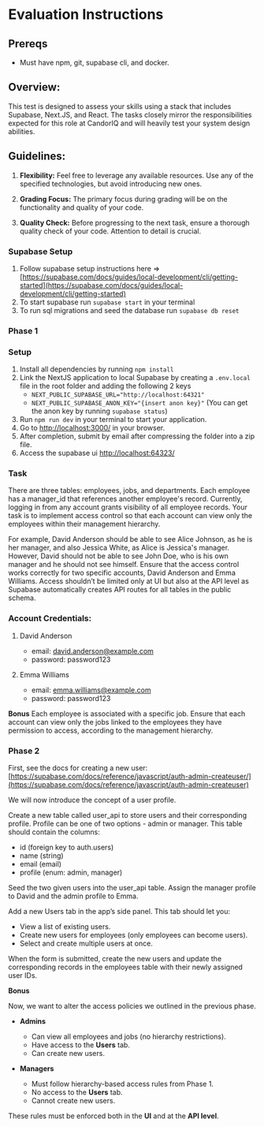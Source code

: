 # Evaluation Instructions

## Prereqs

- Must have npm, git, supabase cli, and docker.

## Overview:

This test is designed to assess your skills using a stack that includes
Supabase, Next.JS, and React. The tasks closely mirror the responsibilities
expected for this role at CandorIQ and will heavily test your system design
abilities.

## Guidelines:

1. **Flexibility:** Feel free to leverage any available resources. Use any of
   the specified technologies, but avoid introducing new ones.

2. **Grading Focus:** The primary focus during grading will be on the
   functionality and quality of your code.

3. **Quality Check:** Before progressing to the next task, ensure a thorough
   quality check of your code. Attention to detail is crucial.

### Supabase Setup

1. Follow supabase setup instructions here =>
   [https://supabase.com/docs/guides/local-development/cli/getting-started](https://supabase.com/docs/guides/local-development/cli/getting-started)
2. To start supabase run `supabase start` in your terminal
3. To run sql migrations and seed the database run `supabase db reset`

### Phase 1

### Setup

1. Install all dependencies by running `npm install`
2. Link the NextJS application to local Supabase by creating a `.env.local` file
   in the root folder and adding the following 2 keys
   - `NEXT_PUBLIC_SUPABASE_URL="http://localhost:64321"`
   - `NEXT_PUBLIC_SUPABASE_ANON_KEY="{insert anon key}"` (You can get the anon
     key by running `supabase status`)
3. Run `npm run dev` in your terminal to start your application.
4. Go to [http://localhost:3000/](http://localhost:3000/) in your browser.
5. After completion, submit by email after compressing the folder into a zip
   file.
6. Access the supabase ui [http://localhost:64323/](http://localhost:64323/)

### Task

There are three tables: employees, jobs, and departments. Each employee has a
manager_id that references another employee's record. Currently, logging in from
any account grants visibility of all employee records. Your task is to implement
access control so that each account can view only the employees within their
management hierarchy.

For example, David Anderson should be able to see Alice Johnson, as he is her
manager, and also Jessica White, as Alice is Jessica's manager. However, David
should not be able to see John Doe, who is his own manager and he should not see
himself. Ensure that the access control works correctly for two specific
accounts, David Anderson and Emma Williams. Access shouldn’t be limited only at
UI but also at the API level as Supabase automatically creates API routes for
all tables in the public schema.

### Account Credentials:

1. David Anderson
   - email: david.anderson@example.com
   - password: password123

2. Emma Williams
   - email: emma.williams@example.com
   - password: password123

**Bonus** Each employee is associated with a specific job. Ensure that
each account can view only the jobs linked to the employees they have permission
to access, according to the management hierarchy.

### Phase 2

First, see the docs for creating a new user: [https://supabase.com/docs/reference/javascript/auth-admin-createuser/](https://supabase.com/docs/reference/javascript/auth-admin-createuser)

We will now introduce the concept of a user profile.

Create a new table called user_api to store users and their corresponding profile.
Profile can be one of two options - admin or manager. 
This table should contain the columns:
   - id (foreign key to auth.users)
   - name (string)
   - email (email)
   - profile (enum: admin, manager)

Seed the two given users into the user_api table. Assign the manager profile to David and the admin profile to Emma.

Add a new Users tab in the app’s side panel. This tab should let you:

   - View a list of existing users.
   - Create new users for employees (only employees can become users).
   - Select and create multiple users at once.

When the form is submitted, create the new users and update the corresponding records in the employees table with their newly assigned user IDs. 

**Bonus**

Now, we want to alter the access policies we outlined in the previous phase.

- **Admins**
  - Can view all employees and jobs (no hierarchy restrictions).
  - Have access to the **Users** tab.
  - Can create new users.

- **Managers**
  - Must follow hierarchy-based access rules from Phase 1.
  - No access to the **Users** tab.
  - Cannot create new users.

These rules must be enforced both in the **UI** and at the **API level**.